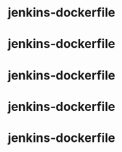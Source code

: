 # jenkins-dockerfile
# jenkins-dockerfile
# jenkins-dockerfile
# jenkins-dockerfile
# jenkins-dockerfile
